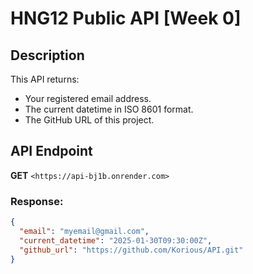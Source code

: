 # HNG12 Public API [Week 0]

## Description
This API returns:
- Your registered email address.
- The current datetime in ISO 8601 format.
- The GitHub URL of this project.

## API Endpoint
**GET** `<https://api-bj1b.onrender.com>`

### Response:
```json
{
  "email": "myemail@gmail.com",
  "current_datetime": "2025-01-30T09:30:00Z",
  "github_url": "https://github.com/Korious/API.git"
}